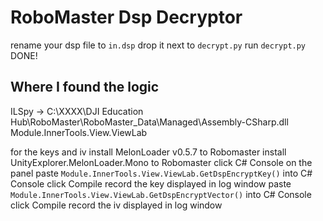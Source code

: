 # RoboMaster Dsp Decryptor

rename your dsp file to `in.dsp`
drop it next to `decrypt.py`
run `decrypt.py`
DONE!

## Where I found the logic

ILSpy ->
C:\XXXX\DJI Education Hub\RoboMaster\RoboMaster_Data\Managed\Assembly-CSharp.dll
Module.InnerTools.View.ViewLab

for the keys and iv
install MelonLoader v0.5.7 to Robomaster
install UnityExplorer.MelonLoader.Mono to Robomaster
click C# Console on the panel
paste `Module.InnerTools.View.ViewLab.GetDspEncryptKey()` into C# Console
click Compile
record the key displayed in log window
paste `Module.InnerTools.View.ViewLab.GetDspEncryptVector()` into C# Console
click Compile
record the iv displayed in log window
